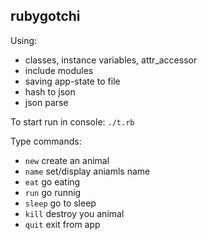 ## rubygotchi

Using: 
- classes, instance variables, attr_accessor  
- include modules
- saving app-state to file 
- hash to json
- json parse

To start run in console: ```./t.rb```

Type commands: 
- ```new``` create an animal
- ```name```  set/display aniamls name 
- ```eat```  go eating 
- ```run```  go runnig
- ```sleep``` go to sleep 
- ```kill``` destroy you animal
- ```quit``` exit from app 
